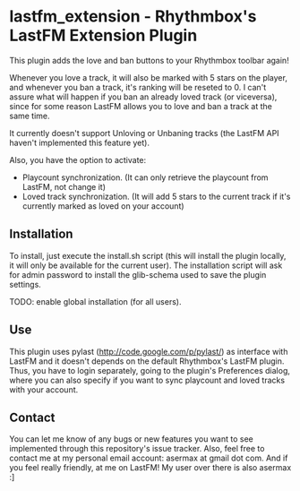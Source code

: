 lastfm_extension - Rhythmbox&#39;s LastFM Extension Plugin
==========================================================

This plugin adds the love and ban buttons to your Rhythmbox toolbar again!

Whenever you love a track, it will also be marked with 5 stars on the player, and whenever you ban a track, it's ranking will be reseted to 0. I can't assure what will happen if you ban an already loved track (or viceversa), since for some reason LastFM allows you to love and ban a track at the same time.

It currently doesn't support Unloving or Unbaning tracks (the LastFM API haven't implemented this feature yet).

Also, you have the option to activate:
- Playcount synchronization. (It can only retrieve the playcount from LastFM, not change it)
- Loved track synchronization. (It will add 5 stars to the current track if it's currently marked as loved on your account)

Installation
-----------

To install, just execute the install.sh script (this will install the plugin locally, it will only be available for the current user).
The installation script will ask for admin password to install the glib-schema used to save the plugin settings.

TODO: enable global installation (for all users).

Use
---

This plugin uses pylast (http://code.google.com/p/pylast/) as interface with LastFM and it doesn't depends on the default Rhythmbox's LastFM plugin. Thus, you have to login separately, going to the plugin's Preferences dialog, where you can also specify if you want to sync playcount and loved tracks with your account.

Contact
------
You can let me know of any bugs or new features you want to see implemented through this repository's issue tracker.
Also, feel free to contact me at my personal email account: asermax at gmail dot com.
And if you feel really friendly, at me on LastFM! My user over there is also asermax :]


